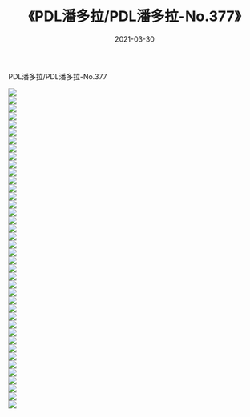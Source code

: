 ﻿---
layout: post
title:  《PDL潘多拉/PDL潘多拉-No.377》
date:   2021-03-30
img: http://img.660000.xyz/Sharelink/网络美图/2021/PDL潘多拉/PDL潘多拉-No.377/000.jpg
categories: [美女, 清纯, 唯美]
---

PDL潘多拉/PDL潘多拉-No.377

 ![](http://img.660000.xyz/Sharelink/网络美图/2021/PDL潘多拉/PDL潘多拉-No.377/001.jpg) <br>![](http://img.660000.xyz/Sharelink/网络美图/2021/PDL潘多拉/PDL潘多拉-No.377/002.jpg) <br>![](http://img.660000.xyz/Sharelink/网络美图/2021/PDL潘多拉/PDL潘多拉-No.377/003.jpg) <br>![](http://img.660000.xyz/Sharelink/网络美图/2021/PDL潘多拉/PDL潘多拉-No.377/004.jpg) <br>![](http://img.660000.xyz/Sharelink/网络美图/2021/PDL潘多拉/PDL潘多拉-No.377/005.jpg) <br>![](http://img.660000.xyz/Sharelink/网络美图/2021/PDL潘多拉/PDL潘多拉-No.377/006.jpg) <br>![](http://img.660000.xyz/Sharelink/网络美图/2021/PDL潘多拉/PDL潘多拉-No.377/007.jpg) <br>![](http://img.660000.xyz/Sharelink/网络美图/2021/PDL潘多拉/PDL潘多拉-No.377/008.jpg) <br>![](http://img.660000.xyz/Sharelink/网络美图/2021/PDL潘多拉/PDL潘多拉-No.377/009.jpg) <br>![](http://img.660000.xyz/Sharelink/网络美图/2021/PDL潘多拉/PDL潘多拉-No.377/010.jpg) <br>![](http://img.660000.xyz/Sharelink/网络美图/2021/PDL潘多拉/PDL潘多拉-No.377/011.jpg) <br>![](http://img.660000.xyz/Sharelink/网络美图/2021/PDL潘多拉/PDL潘多拉-No.377/012.jpg) <br>![](http://img.660000.xyz/Sharelink/网络美图/2021/PDL潘多拉/PDL潘多拉-No.377/013.jpg) <br>![](http://img.660000.xyz/Sharelink/网络美图/2021/PDL潘多拉/PDL潘多拉-No.377/014.jpg) <br>![](http://img.660000.xyz/Sharelink/网络美图/2021/PDL潘多拉/PDL潘多拉-No.377/015.jpg) <br>![](http://img.660000.xyz/Sharelink/网络美图/2021/PDL潘多拉/PDL潘多拉-No.377/016.jpg) <br>![](http://img.660000.xyz/Sharelink/网络美图/2021/PDL潘多拉/PDL潘多拉-No.377/017.jpg) <br>![](http://img.660000.xyz/Sharelink/网络美图/2021/PDL潘多拉/PDL潘多拉-No.377/018.jpg) <br>![](http://img.660000.xyz/Sharelink/网络美图/2021/PDL潘多拉/PDL潘多拉-No.377/019.jpg) <br>![](http://img.660000.xyz/Sharelink/网络美图/2021/PDL潘多拉/PDL潘多拉-No.377/020.jpg) <br>![](http://img.660000.xyz/Sharelink/网络美图/2021/PDL潘多拉/PDL潘多拉-No.377/021.jpg) <br>![](http://img.660000.xyz/Sharelink/网络美图/2021/PDL潘多拉/PDL潘多拉-No.377/022.jpg) <br>![](http://img.660000.xyz/Sharelink/网络美图/2021/PDL潘多拉/PDL潘多拉-No.377/023.jpg) <br>![](http://img.660000.xyz/Sharelink/网络美图/2021/PDL潘多拉/PDL潘多拉-No.377/024.jpg) <br>![](http://img.660000.xyz/Sharelink/网络美图/2021/PDL潘多拉/PDL潘多拉-No.377/025.jpg) <br>![](http://img.660000.xyz/Sharelink/网络美图/2021/PDL潘多拉/PDL潘多拉-No.377/026.jpg) <br>![](http://img.660000.xyz/Sharelink/网络美图/2021/PDL潘多拉/PDL潘多拉-No.377/027.jpg) <br>![](http://img.660000.xyz/Sharelink/网络美图/2021/PDL潘多拉/PDL潘多拉-No.377/028.jpg) <br>![](http://img.660000.xyz/Sharelink/网络美图/2021/PDL潘多拉/PDL潘多拉-No.377/029.jpg) <br>![](http://img.660000.xyz/Sharelink/网络美图/2021/PDL潘多拉/PDL潘多拉-No.377/030.jpg) <br>![](http://img.660000.xyz/Sharelink/网络美图/2021/PDL潘多拉/PDL潘多拉-No.377/031.jpg) <br>![](http://img.660000.xyz/Sharelink/网络美图/2021/PDL潘多拉/PDL潘多拉-No.377/032.jpg) <br>![](http://img.660000.xyz/Sharelink/网络美图/2021/PDL潘多拉/PDL潘多拉-No.377/033.jpg) <br>![](http://img.660000.xyz/Sharelink/网络美图/2021/PDL潘多拉/PDL潘多拉-No.377/034.jpg) <br>![](http://img.660000.xyz/Sharelink/网络美图/2021/PDL潘多拉/PDL潘多拉-No.377/035.jpg) <br>![](http://img.660000.xyz/Sharelink/网络美图/2021/PDL潘多拉/PDL潘多拉-No.377/036.jpg) <br>![](http://img.660000.xyz/Sharelink/网络美图/2021/PDL潘多拉/PDL潘多拉-No.377/037.jpg) <br>![](http://img.660000.xyz/Sharelink/网络美图/2021/PDL潘多拉/PDL潘多拉-No.377/038.jpg) <br>![](http://img.660000.xyz/Sharelink/网络美图/2021/PDL潘多拉/PDL潘多拉-No.377/039.jpg) <br>![](http://img.660000.xyz/Sharelink/网络美图/2021/PDL潘多拉/PDL潘多拉-No.377/040.jpg) <br>